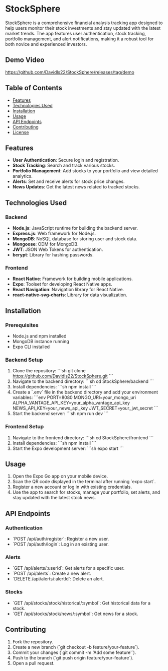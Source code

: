 
# StockSphere

StockSphere is a comprehensive financial analysis tracking app designed to help users monitor their stock investments and stay updated with the latest market trends. The app features user authentication, stock tracking, portfolio management, and alert notifications, making it a robust tool for both novice and experienced investors.


## Demo Video
https://github.com/Davidls22/StockSphere/releases/tag/demo

## Table of Contents
- [Features](#features)
- [Technologies Used](#technologies-used)
- [Installation](#installation)
- [Usage](#usage)
- [API Endpoints](#api-endpoints)
- [Contributing](#contributing)
- [License](#license)

## Features
- **User Authentication**: Secure login and registration.
- **Stock Tracking**: Search and track various stocks.
- **Portfolio Management**: Add stocks to your portfolio and view detailed analytics.
- **Alerts**: Set and receive alerts for stock price changes.
- **News Updates**: Get the latest news related to tracked stocks.

## Technologies Used
### Backend
- **Node.js**: JavaScript runtime for building the backend server.
- **Express.js**: Web framework for Node.js.
- **MongoDB**: NoSQL database for storing user and stock data.
- **Mongoose**: ODM for MongoDB.
- **JWT**: JSON Web Tokens for authentication.
- **bcrypt**: Library for hashing passwords.

### Frontend
- **React Native**: Framework for building mobile applications.
- **Expo**: Toolset for developing React Native apps.
- **React Navigation**: Navigation library for React Native.
- **react-native-svg-charts**: Library for data visualization.

## Installation
### Prerequisites
- Node.js and npm installed
- MongoDB instance running
- Expo CLI installed

### Backend Setup
1. Clone the repository:
   \`\`\`sh
   git clone https://github.com/Davidls22/StockSphere.git
   \`\`\`
2. Navigate to the backend directory:
   \`\`\`sh
   cd StockSphere/backend
   \`\`\`
3. Install dependencies:
   \`\`\`sh
   npm install
   \`\`\`
4. Create a \`.env\` file in the backend directory and add your environment variables:
   \`\`\`env
   PORT=8080
   MONGO_URI=your_mongo_uri
   ALPHA_VANTAGE_API_KEY=your_alpha_vantage_api_key
   NEWS_API_KEY=your_news_api_key
   JWT_SECRET=your_jwt_secret
   \`\`\`
5. Start the backend server:
   \`\`\`sh
   npm run dev
   \`\`\`

### Frontend Setup
1. Navigate to the frontend directory:
   \`\`\`sh
   cd StockSphere/frontend
   \`\`\`
2. Install dependencies:
   \`\`\`sh
   npm install
   \`\`\`
3. Start the Expo development server:
   \`\`\`sh
   expo start
   \`\`\`

## Usage
1. Open the Expo Go app on your mobile device.
2. Scan the QR code displayed in the terminal after running \`expo start\`.
3. Register a new account or log in with existing credentials.
4. Use the app to search for stocks, manage your portfolio, set alerts, and stay updated with the latest stock news.

## API Endpoints
### Authentication
- \`POST /api/auth/register\`: Register a new user.
- \`POST /api/auth/login\`: Log in an existing user.

### Alerts
- \`GET /api/alerts/:userId\`: Get alerts for a specific user.
- \`POST /api/alerts\`: Create a new alert.
- \`DELETE /api/alerts/:alertId\`: Delete an alert.

### Stocks
- \`GET /api/stocks/stock/historical/:symbol\`: Get historical data for a stock.
- \`GET /api/stocks/stock/news/:symbol\`: Get news for a stock.

## Contributing
1. Fork the repository.
2. Create a new branch (\`git checkout -b feature/your-feature\`).
3. Commit your changes (\`git commit -m 'Add some feature'\`).
4. Push to the branch (\`git push origin feature/your-feature\`).
5. Open a pull request.
